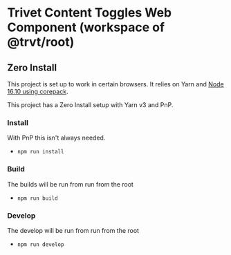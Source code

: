 # Trivet Content Toggles Web Component (workspace of @trvt/root)

## Zero Install

This project is set up to work in certain browsers.
It relies on Yarn and [Node 16.10 using corepack](https://yarnpkg.com/getting-started/install).

This project has a Zero Install setup with Yarn v3 and PnP.

### Install

With PnP this isn't always needed.

-   `npm run install`

### Build

The builds will be run from run from the root

-   `npm run build`

### Develop

The develop will be run from run from the root

-   `npm run develop`
